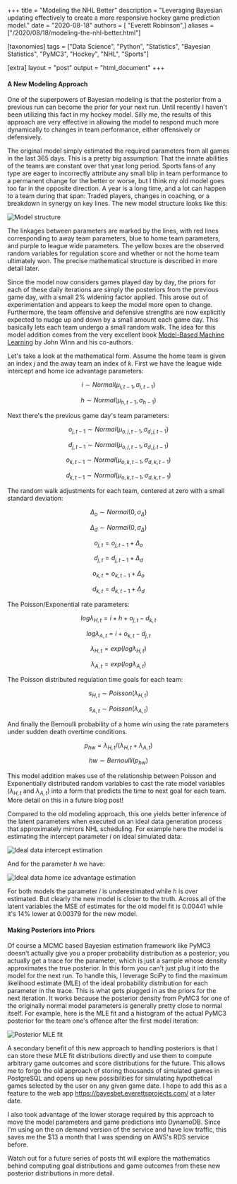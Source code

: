 +++
title = "Modeling the NHL Better"
description = "Leveraging Bayesian updating effectively to create a more responsive hockey game prediction model."
date = "2020-08-18"
authors = [ "Everett Robinson",]
aliases = ["/2020/08/18/modeling-the-nhl-better.html"]

[taxonomies]
tags = ["Data Science", "Python", "Statistics", "Bayesian Statistics", "PyMC3", "Hockey", "NHL", "Sports"]

[extra]
layout = "post"
output = "html_document"
+++

#### A New Modeling Approach

One of the superpowers of Bayesian modeling is that the posterior from a previous run can become the prior for your next run. Until recently I haven't been utilizing this fact in my hockey model. Silly me, the results of this approach are very effective in allowing the model to respond much more dynamically to changes in team performance, either offensively or defensively.

The original model simply estimated the required parameters from all games in the last 365 days. This is a pretty big assumption: That the innate abilities of the teams are constant over that year long period. Sports fans of any type are eager to incorrectly attribute any small blip in team performance to a permanent change for the better or worse, but I think my old model goes too far in the opposite direction. A year is a long time, and a lot can happen to a team during that span: Traded players, changes in coaching, or a breakdown in synergy on key lines. The new model structure looks like this:

![Model structure](model.png)

The linkages between parameters are marked by the lines, with red lines corresponding to away team parameters, blue to home team parameters, and purple to league wide parameters. The yellow boxes are the observed random variables for regulation score and whether or not the home team ultimately won. The precise mathematical structure is described in more detail later.

Since the model now considers games played day by day, the priors for each of these daily iterations are simply the posteriors from the previous game day, with a small 2% widening factor applied. This arose out of experimentation and appears to keep the model more open to change. Furthermore, the team offensive and defensive strengths are now explicitly expected to nudge up and down by a small amount each game day. This basically lets each team undergo a small random walk. The idea for this model addition comes from the very excellent book [Model-Based Machine Learning](http://mbmlbook.com/TrueSkill_Allowing_the_skills_to_vary.html) by John Winn and his co-authors.

Let's take a look at the mathematical form. Assume the home team is given an index $j$ and the away team an index of $k$. First we have the league wide intercept and home ice advantage parameters:

$$i \sim Normal(\mu_{i,t-1}, \sigma_{i, t-1})$$

$$h \sim Normal(\mu_{h, t-1}, \sigma_{h-1})$$

Next there's the previous game day's team parameters:

$$o_{j,t-1} \sim Normal(\mu_{o,j,t-1}, \sigma_{d,j,t-1})$$

$$d_{j,t-1} \sim Normal(\mu_{o,j,t-1}, \sigma_{d,j,t-1})$$

$$o_{k,t-1} \sim Normal(\mu_{o,k,t-1}, \sigma_{d,k,t-1})$$

$$d_{k,t-1} \sim Normal(\mu_{o,k,t-1}, \sigma_{d,k,t-1})$$

The random walk adjustments for each team, centered at zero with a small standard deviation:

$$\Delta_o \sim Normal(0, \sigma_{\Delta})$$

$$\Delta_d \sim Normal(0, \sigma_{\Delta})$$

$$o_{j,t} = o_{j,t-1} + \Delta_o$$

$$d_{j,t} = d_{j,t-1} + \Delta_d$$

$$o_{k,t} = o_{k,t-1} + \Delta_o$$

$$d_{k,t} = d_{k,t-1} + \Delta_d$$

The Poisson/Exponential rate parameters:

$$log\lambda_{H,t} = i + h + o_{j,t} - d_{k,t}$$

$$log\lambda_{A,t} = i + o_{k,t} - d_{j,t}$$

$$ \lambda_{H,t} = exp(log\lambda_{H,t})$$

$$ \lambda_{A,t} = exp(log\lambda_{A,t})$$

The Poisson distributed regulation time goals for each team: 

$$ s_{H,t} \sim Poisson(\lambda_{H,t})$$

$$ s_{A,t} \sim Poisson(\lambda_{A,t})$$

And finally the Bernoulli probability of a home win using the rate parameters under sudden death overtime conditions.

$$p_{hw} = \lambda_{H,t}/(\lambda_{H,t} + \lambda_{A,t})$$

$$ hw \sim Bernoulli(p_{hw})$$

This model addition makes use of the relationship between Poisson and Exponentially distributed random variables to cast the rate model variables ($\lambda_{H,t}$ and $\lambda_{A,t}$) into a form that predicts the time to next goal for each team. More detail on this in a future blog post!

Compared to the old modeling approach, this one yields better inference of the latent parameters when executed on an ideal data generation process that approximately mirrors NHL scheduling. For example here the model is estimating the intercept parameter $i$ on ideal simulated data:

![Ideal data intercept estimation](estimated_i.png)

And for the parameter $h$ we have:

![Ideal data home ice advantage estimation](estimated_h.png)

For both models the parameter $i$ is underestimated while $h$ is over estimated. But clearly the new model is closer to the truth. Across all of the latent variables the MSE of estimates for the old model fit is 0.00441 while it's 14% lower at 0.00379 for the new model.


#### Making Posteriors into Priors

Of course a MCMC based Bayesian estimation framework like PyMC3 doesn't actually give you a proper probability distribution as a posterior; you actually get a trace for the parameter, which is just a sample whose density approximates the true posterior. In this form you can't just plug it into the model for the next run. To handle this, I leverage SciPy to find the maximum likelihood estimate (MLE) of the ideal probability distribution for each parameter in the trace. This is what gets plugged in as the priors for the next iteration. It works because the posterior density from PyMC3 for one of the originally normal model parameters is generally pretty close to normal itself. For example, here is the MLE fit and a histogram of the actual PyMC3 posterior for the team one's offence after the first model iteration:

![Posterior MLE fit](estimated_o1_mle_fit.png)

A secondary benefit of this new approach to handling posteriors is that I can store these MLE fit distributions directly and use them to compute arbitrary game outcomes and score distributions for the future. This allows me to forgo the old approach of storing thousands of simulated games in PostgreSQL and opens up new possibilities for simulating hypothetical games selected by the user on any given game date. I hope to add this as a feature to the web app https://bayesbet.everettsprojects.com/ at a later date.

I also took advantage of the lower storage required by this approach to move the model parameters and game predictions into DynamoDB. Since I'm using on the on demand version of the service and have low traffic, this saves me the $13 a month that I was spending on AWS's RDS service before.

Watch out for a future series of posts tht will explore the mathematics behind computing goal distributions and game outcomes from these new posterior distributions in more detail.
